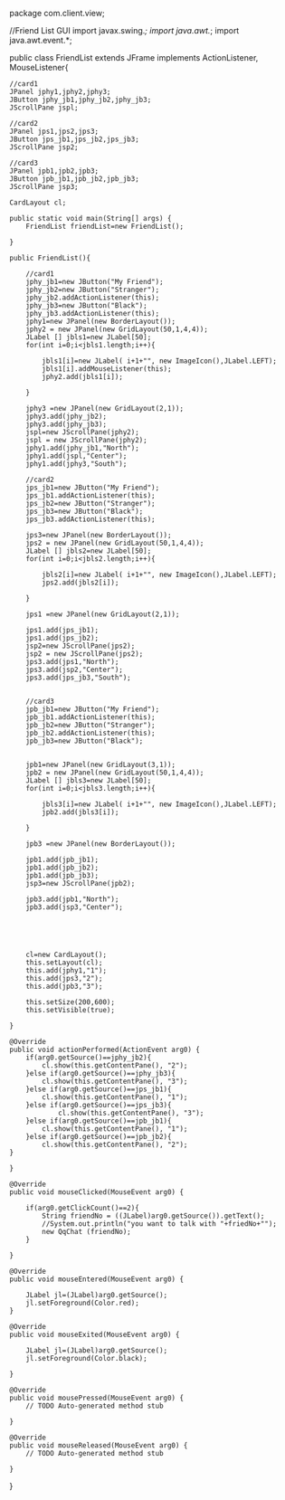 package com.client.view;

//Friend List GUI
import javax.swing.*;
import java.awt.*;
import java.awt.event.*;

public class FriendList extends JFrame implements ActionListener, MouseListener{

	//card1
	JPanel jphy1,jphy2,jphy3;
	JButton jphy_jb1,jphy_jb2,jphy_jb3;
	JScrollPane jspl;
	
	//card2
	JPanel jps1,jps2,jps3;
	JButton jps_jb1,jps_jb2,jps_jb3;
	JScrollPane jsp2;	
	
	//card3
	JPanel jpb1,jpb2,jpb3;
	JButton jpb_jb1,jpb_jb2,jpb_jb3;
	JScrollPane jsp3;

	CardLayout cl;
	
	public static void main(String[] args) {
		FriendList friendList=new FriendList();

	}

	public FriendList(){

		//card1
		jphy_jb1=new JButton("My Friend");
		jphy_jb2=new JButton("Stranger");
		jphy_jb2.addActionListener(this);
		jphy_jb3=new JButton("Black");	
		jphy_jb3.addActionListener(this);
		jphy1=new JPanel(new BorderLayout());   		    
		jphy2 = new JPanel(new GridLayout(50,1,4,4));
		JLabel [] jbls1=new JLabel[50];
		for(int i=0;i<jbls1.length;i++){
			
			jbls1[i]=new JLabel( i+1+"", new ImageIcon(),JLabel.LEFT);
			jbls1[i].addMouseListener(this);
			jphy2.add(jbls1[i]);
			
		}
		
		jphy3 =new JPanel(new GridLayout(2,1));
		jphy3.add(jphy_jb2);
		jphy3.add(jphy_jb3);				
		jspl=new JScrollPane(jphy2);		
		jspl = new JScrollPane(jphy2);				
		jphy1.add(jphy_jb1,"North");
		jphy1.add(jspl,"Center");
		jphy1.add(jphy3,"South");
		
		//card2
		jps_jb1=new JButton("My Friend");
		jps_jb1.addActionListener(this);
		jps_jb2=new JButton("Stranger");
		jps_jb3=new JButton("Black");	
		jps_jb3.addActionListener(this);
		
		jps3=new JPanel(new BorderLayout());   		    
		jps2 = new JPanel(new GridLayout(50,1,4,4));
		JLabel [] jbls2=new JLabel[50];
		for(int i=0;i<jbls2.length;i++){
			
			jbls2[i]=new JLabel( i+1+"", new ImageIcon(),JLabel.LEFT);
			jps2.add(jbls2[i]);
			
		}
		
		jps1 =new JPanel(new GridLayout(2,1));
		
		jps1.add(jps_jb1);
		jps1.add(jps_jb2);				
		jsp2=new JScrollPane(jps2);		
		jsp2 = new JScrollPane(jps2);				
		jps3.add(jps1,"North");
		jps3.add(jsp2,"Center");
		jps3.add(jps_jb3,"South");
						
		
		//card3
		jpb_jb1=new JButton("My Friend");
		jpb_jb1.addActionListener(this);
		jpb_jb2=new JButton("Stranger");
		jpb_jb2.addActionListener(this);
		jpb_jb3=new JButton("Black");	
		
  		 
		jpb1=new JPanel(new GridLayout(3,1)); 
		jpb2 = new JPanel(new GridLayout(50,1,4,4));
		JLabel [] jbls3=new JLabel[50];
		for(int i=0;i<jbls3.length;i++){
			
			jbls3[i]=new JLabel( i+1+"", new ImageIcon(),JLabel.LEFT);
			jpb2.add(jbls3[i]);
			
		}
		
		jpb3 =new JPanel(new BorderLayout());
		
		jpb1.add(jpb_jb1);		
		jpb1.add(jpb_jb2);	
		jpb1.add(jpb_jb3);
		jsp3=new JScrollPane(jpb2);		
				
		jpb3.add(jpb1,"North");
		jpb3.add(jsp3,"Center");
	


		
		
		cl=new CardLayout();
		this.setLayout(cl);
		this.add(jphy1,"1");
		this.add(jps3,"2");
		this.add(jpb3,"3");
		
		this.setSize(200,600);
		this.setVisible(true);
        
	}

	@Override
	public void actionPerformed(ActionEvent arg0) {
		if(arg0.getSource()==jphy_jb2){
			cl.show(this.getContentPane(), "2");
		}else if(arg0.getSource()==jphy_jb3){
			cl.show(this.getContentPane(), "3");
		}else if(arg0.getSource()==jps_jb1){
			cl.show(this.getContentPane(), "1");
		}else if(arg0.getSource()==jps_jb3){
				cl.show(this.getContentPane(), "3");
		}else if(arg0.getSource()==jpb_jb1){
			cl.show(this.getContentPane(), "1");
		}else if(arg0.getSource()==jpb_jb2){
			cl.show(this.getContentPane(), "2");
	}
	
	}

	@Override
	public void mouseClicked(MouseEvent arg0) {
		
		if(arg0.getClickCount()==2){
			String friendNo = ((JLabel)arg0.getSource()).getText();
			//System.out.println("you want to talk with "+friedNo+"");
			new QqChat (friendNo);
		}
		
	}

	@Override
	public void mouseEntered(MouseEvent arg0) {
		
		JLabel jl=(JLabel)arg0.getSource();
		jl.setForeground(Color.red);
	}

	@Override
	public void mouseExited(MouseEvent arg0) {
		
		JLabel jl=(JLabel)arg0.getSource();
		jl.setForeground(Color.black);
		
	}

	@Override
	public void mousePressed(MouseEvent arg0) {
		// TODO Auto-generated method stub
		
	}

	@Override
	public void mouseReleased(MouseEvent arg0) {
		// TODO Auto-generated method stub
		
	}
	
}
	
